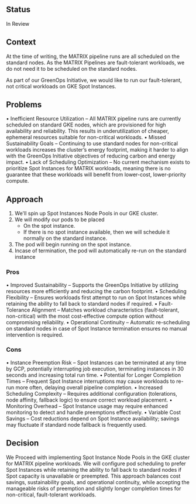 ## Status

In Review

## Context

At the time of writing, the MATRIX pipeline runs are all scheduled on the standard nodes. As the MATRIX Pipelines are fault-tolerant workloads, we do not need it to be scheduled on the standard nodes.

As part of our GreenOps Initiative, we would like to run our fault-tolerant, not critical workloads on GKE Spot Instances.

## Problems

• Inefficient Resource Utilization – All MATRIX pipeline runs are currently scheduled on standard GKE nodes, which are provisioned for high availability and reliability. This results in underutilization of cheaper, ephemeral resources suitable for non-critical workloads.
• Missed Sustainability Goals – Continuing to use standard nodes for non-critical workloads increases the cluster’s energy footprint, making it harder to align with the GreenOps Initiative objectives of reducing carbon and energy impact.
• Lack of Scheduling Optimization – No current mechanism exists to prioritize Spot Instances for MATRIX workloads, meaning there is no guarantee that these workloads will benefit from lower-cost, lower-priority compute.

## Approach

1. We'll spin up Spot Instances Node Pools in our GKE cluster. 
2. We will modify our pods to be placed
    - On the spot instance.
    - If there is no spot instance available, then we will schedule it normally on the standard instance.
3. The pod will begin running on the spot instance.
4. Incase of termination, the pod will automatically re-run on the standard instance

### Pros

•	Improved Sustainability – Supports the GreenOps Initiative by utilizing resources more efficiently and reducing the carbon footprint.
•	Scheduling Flexibility – Ensures workloads first attempt to run on Spot Instances while retaining the ability to fall back to standard nodes if required.
•	Fault-Tolerance Alignment – Matches workload characteristics (fault-tolerant, non-critical) with the most cost-effective compute option without compromising reliability.
•	Operational Continuity – Automatic re-scheduling on standard nodes in case of Spot Instance termination ensures no manual intervention is required.

### Cons

•	Instance Preemption Risk – Spot Instances can be terminated at any time by GCP, potentially interrupting job execution, terminating instances in 30 seconds and increasing total run time.
•	Potential for Longer Completion Times – Frequent Spot Instance interruptions may cause workloads to re-run more often, delaying overall pipeline completion.
•	Increased Scheduling Complexity – Requires additional configuration (tolerations, node affinity, fallback logic) to ensure correct workload placement.
•	Monitoring Overhead – Spot Instance usage may require enhanced monitoring to detect and handle preemptions effectively.
•	Variable Cost Savings – Cost reductions depend on Spot Instance availability; savings may fluctuate if standard node fallback is frequently used.

## Decision

We Proceed with implementing Spot Instance Node Pools in the GKE cluster for MATRIX pipeline workloads.
We will configure pod scheduling to prefer Spot Instances while retaining the ability to fall back to standard nodes if Spot capacity is unavailable or preempted.
This approach balances cost savings, sustainability goals, and operational continuity, while accepting the manageable risks of preemption and slightly longer completion times for non-critical, fault-tolerant workloads.